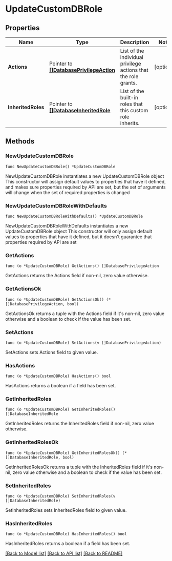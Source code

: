 # UpdateCustomDBRole

## Properties

Name | Type | Description | Notes
------------ | ------------- | ------------- | -------------
**Actions** | Pointer to [**[]DatabasePrivilegeAction**](DatabasePrivilegeAction.md) | List of the individual privilege actions that the role grants. | [optional] 
**InheritedRoles** | Pointer to [**[]DatabaseInheritedRole**](DatabaseInheritedRole.md) | List of the built-in roles that this custom role inherits. | [optional] 

## Methods

### NewUpdateCustomDBRole

`func NewUpdateCustomDBRole() *UpdateCustomDBRole`

NewUpdateCustomDBRole instantiates a new UpdateCustomDBRole object
This constructor will assign default values to properties that have it defined,
and makes sure properties required by API are set, but the set of arguments
will change when the set of required properties is changed

### NewUpdateCustomDBRoleWithDefaults

`func NewUpdateCustomDBRoleWithDefaults() *UpdateCustomDBRole`

NewUpdateCustomDBRoleWithDefaults instantiates a new UpdateCustomDBRole object
This constructor will only assign default values to properties that have it defined,
but it doesn't guarantee that properties required by API are set

### GetActions

`func (o *UpdateCustomDBRole) GetActions() []DatabasePrivilegeAction`

GetActions returns the Actions field if non-nil, zero value otherwise.

### GetActionsOk

`func (o *UpdateCustomDBRole) GetActionsOk() (*[]DatabasePrivilegeAction, bool)`

GetActionsOk returns a tuple with the Actions field if it's non-nil, zero value otherwise
and a boolean to check if the value has been set.

### SetActions

`func (o *UpdateCustomDBRole) SetActions(v []DatabasePrivilegeAction)`

SetActions sets Actions field to given value.

### HasActions

`func (o *UpdateCustomDBRole) HasActions() bool`

HasActions returns a boolean if a field has been set.

### GetInheritedRoles

`func (o *UpdateCustomDBRole) GetInheritedRoles() []DatabaseInheritedRole`

GetInheritedRoles returns the InheritedRoles field if non-nil, zero value otherwise.

### GetInheritedRolesOk

`func (o *UpdateCustomDBRole) GetInheritedRolesOk() (*[]DatabaseInheritedRole, bool)`

GetInheritedRolesOk returns a tuple with the InheritedRoles field if it's non-nil, zero value otherwise
and a boolean to check if the value has been set.

### SetInheritedRoles

`func (o *UpdateCustomDBRole) SetInheritedRoles(v []DatabaseInheritedRole)`

SetInheritedRoles sets InheritedRoles field to given value.

### HasInheritedRoles

`func (o *UpdateCustomDBRole) HasInheritedRoles() bool`

HasInheritedRoles returns a boolean if a field has been set.


[[Back to Model list]](../README.md#documentation-for-models) [[Back to API list]](../README.md#documentation-for-api-endpoints) [[Back to README]](../README.md)


